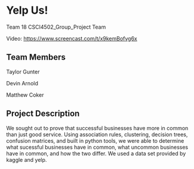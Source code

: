 # Yelp Us! 

Team 18 CSCI4502_Group_Project Team 

Video: https://www.screencast.com/t/x9kemBofvg6x

## Team Members

Taylor Gunter

Devin Arnold

Matthew Coker

## Project Description
We sought out to prove that successful businesses have more in common than just good service. Using association rules, clustering, decision trees, confusion matrices, and built in python tools, we were able to determine what sucessful businesses have in common, what uncommon businesses have in common, and how the two differ. We used a data set provided by kaggle and yelp. 